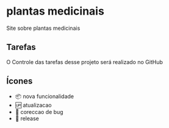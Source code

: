 # plantas medicinais

Site sobre plantas medicinais

## Tarefas

O Controle das tarefas desse projeto será realizado no GitHub

## Ícones

- :package: nova funcionalidade
- :up: atualizacao
- :honeybee: coreccao de bug
- :checkered_flag: release
